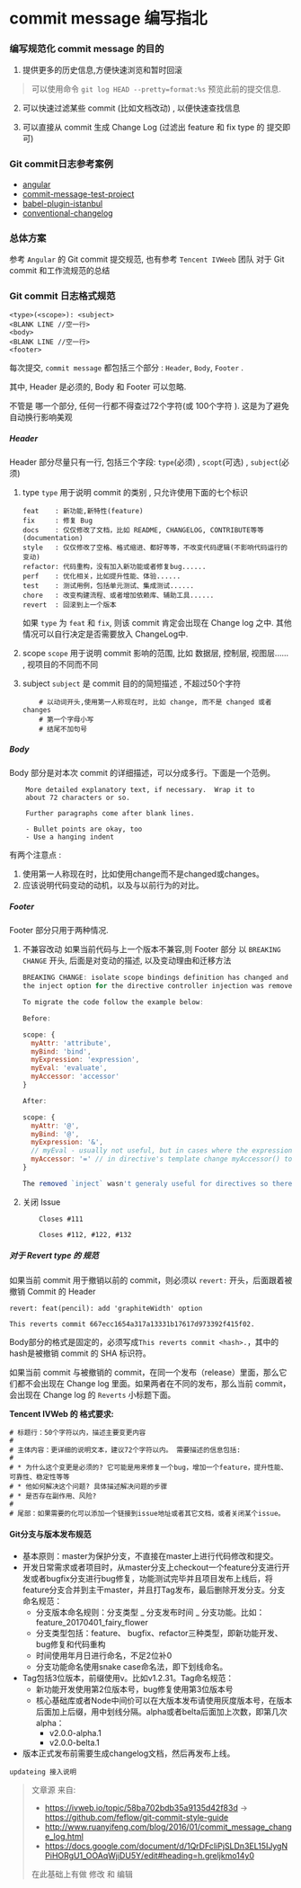 # commit message 编写指北

### 编写规范化 commit message 的目的

1. 提供更多的历史信息,方便快速浏览和暂时回滚
> 可以使用命令 `git log HEAD --pretty=format:%s`  预览此前的提交信息.

2. 可以快速过滤某些 commit (比如文档改动) , 以便快速查找信息

3. 可以直接从 commit 生成 Change Log (过滤出 feature 和 fix type 的 提交即可)

### Git commit日志参考案例
  * [angular](https://github.com/angular/angular)
  * [commit-message-test-project](https://github.com/cpselvis/commit-message-test-project)
  * [babel-plugin-istanbul](https://github.com/istanbuljs/babel-plugin-istanbul)
  * [conventional-changelog](https://github.com/conventional-changelog/conventional-changelog)

### 总体方案
参考 `Angular` 的 Git commit 提交规范, 也有参考 `Tencent IVWeeb` 团队 对于 Git commit 和工作流规范的总结
![]()

### Git commit 日志格式规范

```
<type>(<scope>): <subject>
<BLANK LINE //空一行>
<body>
<BLANK LINE //空一行>
<footer>
```

每次提交, `commit message` 都包括三个部分 : `Header`, `Body`, `Footer` .

其中, Header 是必须的, Body 和 Footer 可以忽略.

不管是 哪一个部分, 任何一行都不得查过72个字符(或 100个字符 ). 这是为了避免自动换行影响美观

##### Header
Header 部分尽量只有一行, 包括三个字段: `type`(必须) , `scopt`(可选) , `subject`(必须)

1. type 
    `type` 用于说明 commit 的类别 , 只允许使用下面的七个标识
    ```
    feat    : 新功能,新特性(feature)
    fix     : 修复 Bug
    docs    : 仅仅修改了文档，比如 README, CHANGELOG, CONTRIBUTE等等(documentation)
    style   : 仅仅修改了空格、格式缩进、都好等等，不改变代码逻辑(不影响代码运行的变动)
    refactor: 代码重构，没有加入新功能或者修复bug......
    perf    : 优化相关，比如提升性能、体验......
    test    : 测试用例，包括单元测试、集成测试......
    chore   : 改变构建流程、或者增加依赖库、辅助工具......
    revert  : 回滚到上一个版本
    ```
    如果 `type` 为 `feat` 和 `fix`, 则该 commit 肯定会出现在 Change log 之中. 其他情况可以自行决定是否需要放入 ChangeLog中.

2. scope
    `scope` 用于说明 commit 影响的范围, 比如 数据层, 控制层, 视图层...... , 视项目的不同而不同

3. subject 
    `subject` 是 commit 目的的简短描述 , 不超过50个字符
    ```
        # 以动词开头,使用第一人称现在时, 比如 change, 而不是 changed 或者 changes
        # 第一个字母小写
        # 结尾不加句号
    ```

##### Body
Body 部分是对本次 commit 的详细描述，可以分成多行。下面是一个范例。
```
    More detailed explanatory text, if necessary.  Wrap it to 
    about 72 characters or so. 

    Further paragraphs come after blank lines.

    - Bullet points are okay, too
    - Use a hanging indent
```

有两个注意点 : 
1. 使用第一人称现在时，比如使用change而不是changed或changes。
2. 应该说明代码变动的动机，以及与以前行为的对比。

##### Footer
Footer 部分只用于两种情况.
1. 不兼容改动
    如果当前代码与上一个版本不兼容,则 Footer 部分 以 `BREAKING CHANGE` 开头, 后面是对变动的描述, 以及变动理由和迁移方法
    ```js
    BREAKING CHANGE: isolate scope bindings definition has changed and
    the inject option for the directive controller injection was removed.
    
    To migrate the code follow the example below:
    
    Before:
    
    scope: {
      myAttr: 'attribute',
      myBind: 'bind',
      myExpression: 'expression',
      myEval: 'evaluate',
      myAccessor: 'accessor'
    }
    
    After:
    
    scope: {
      myAttr: '@',
      myBind: '@',
      myExpression: '&',
      // myEval - usually not useful, but in cases where the expression is assignable, you can use '='
      myAccessor: '=' // in directive's template change myAccessor() to myAccessor
    }
    
    The removed `inject` wasn't generaly useful for directives so there should be no code using it.
    ```
2. 关闭 Issue
    ```
        Closes #111
    ```
    ```
        Closes #112, #122, #132
    ```

##### 对于 Revert type 的 规范
如果当前 commit 用于撤销以前的 commit，则必须以 `revert:` 开头，后面跟着被撤销 Commit 的 Header
```
revert: feat(pencil): add 'graphiteWidth' option

This reverts commit 667ecc1654a317a13331b17617d973392f415f02.
```
Body部分的格式是固定的，必须写成`This reverts commit <hash>.`，其中的hash是被撤销 commit 的 SHA 标识符。

如果当前 commit 与被撤销的 commit，在同一个发布（release）里面，那么它们都不会出现在 Change log 里面。如果两者在不同的发布，那么当前 commit，会出现在 Change log 的 `Reverts` 小标题下面。



**Tencent IVWeb 的 格式要求:**
```
# 标题行：50个字符以内，描述主要变更内容
#
# 主体内容：更详细的说明文本，建议72个字符以内。 需要描述的信息包括:
#
# * 为什么这个变更是必须的? 它可能是用来修复一个bug，增加一个feature，提升性能、可靠性、稳定性等等
# * 他如何解决这个问题? 具体描述解决问题的步骤
# * 是否存在副作用、风险? 
#
# 尾部：如果需要的化可以添加一个链接到issue地址或者其它文档，或者关闭某个issue。
```

#### Git分支与版本发布规范

* 基本原则：master为保护分支，不直接在master上进行代码修改和提交。
* 开发日常需求或者项目时，从master分支上checkout一个feature分支进行开发或者bugfix分支进行bug修复，功能测试完毕并且项目发布上线后，将feature分支合并到主干master，并且打Tag发布，最后删除开发分支。分支命名规范：
    * 分支版本命名规则：分支类型 _ 分支发布时间 _ 分支功能。比如：feature_20170401_fairy_flower
    * 分支类型包括：feature、 bugfix、refactor三种类型，即新功能开发、bug修复和代码重构
    * 时间使用年月日进行命名，不足2位补0
    * 分支功能命名使用snake case命名法，即下划线命名。
* Tag包括3位版本，前缀使用v。比如v1.2.31。Tag命名规范：
    * 新功能开发使用第2位版本号，bug修复使用第3位版本号
    * 核心基础库或者Node中间价可以在大版本发布请使用灰度版本号，在版本后面加上后缀，用中划线分隔。alpha或者belta后面加上次数，即第几次alpha：
        * v2.0.0-alpha.1
        * v2.0.0-belta.1
* 版本正式发布前需要生成changelog文档，然后再发布上线。

`updateing 接入说明`


> 文章源 来自: 
> * https://ivweb.io/topic/58ba702bdb35a9135d42f83d -> https://github.com/feflow/git-commit-style-guide
> * http://www.ruanyifeng.com/blog/2016/01/commit_message_change_log.html
> * https://docs.google.com/document/d/1QrDFcIiPjSLDn3EL15IJygNPiHORgU1_OOAqWjiDU5Y/edit#heading=h.greljkmo14y0  
> 
> 在此基础上有做 修改 和 编辑

